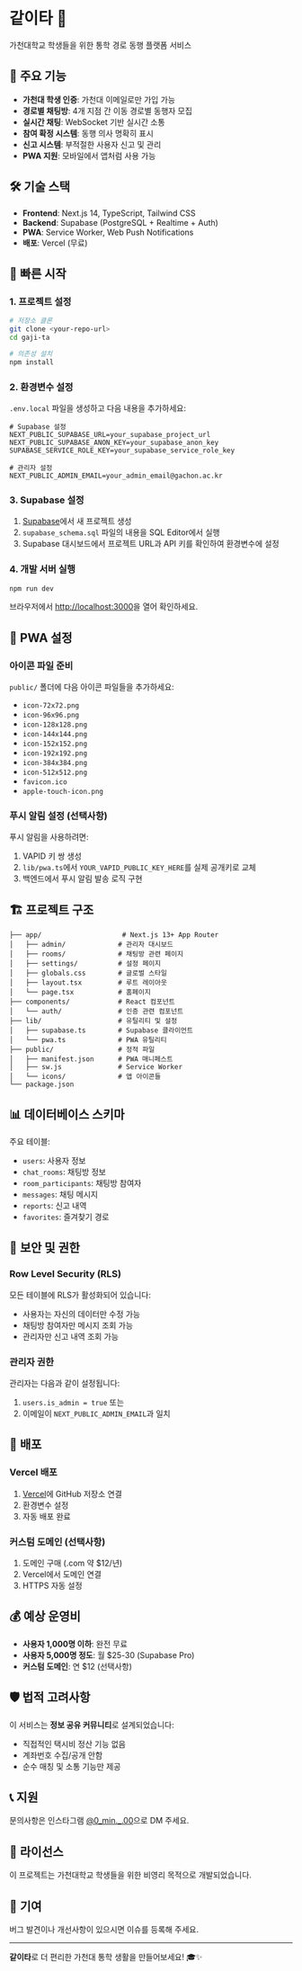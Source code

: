 # 같이타 🚗

가천대학교 학생들을 위한 통학 경로 동행 플랫폼 서비스

## 🎯 주요 기능

- **가천대 학생 인증**: 가천대 이메일로만 가입 가능
- **경로별 채팅방**: 4개 지점 간 이동 경로별 동행자 모집
- **실시간 채팅**: WebSocket 기반 실시간 소통
- **참여 확정 시스템**: 동행 의사 명확히 표시
- **신고 시스템**: 부적절한 사용자 신고 및 관리
- **PWA 지원**: 모바일에서 앱처럼 사용 가능

## 🛠 기술 스택

- **Frontend**: Next.js 14, TypeScript, Tailwind CSS
- **Backend**: Supabase (PostgreSQL + Realtime + Auth)
- **PWA**: Service Worker, Web Push Notifications
- **배포**: Vercel (무료)

## 🚀 빠른 시작

### 1. 프로젝트 설정

```bash
# 저장소 클론
git clone <your-repo-url>
cd gaji-ta

# 의존성 설치
npm install
```

### 2. 환경변수 설정

`.env.local` 파일을 생성하고 다음 내용을 추가하세요:

```env
# Supabase 설정
NEXT_PUBLIC_SUPABASE_URL=your_supabase_project_url
NEXT_PUBLIC_SUPABASE_ANON_KEY=your_supabase_anon_key
SUPABASE_SERVICE_ROLE_KEY=your_supabase_service_role_key

# 관리자 설정
NEXT_PUBLIC_ADMIN_EMAIL=your_admin_email@gachon.ac.kr
```

### 3. Supabase 설정

1. [Supabase](https://supabase.com)에서 새 프로젝트 생성
2. `supabase_schema.sql` 파일의 내용을 SQL Editor에서 실행
3. Supabase 대시보드에서 프로젝트 URL과 API 키를 확인하여 환경변수에 설정

### 4. 개발 서버 실행

```bash
npm run dev
```

브라우저에서 [http://localhost:3000](http://localhost:3000)을 열어 확인하세요.

## 📱 PWA 설정

### 아이콘 파일 준비

`public/` 폴더에 다음 아이콘 파일들을 추가하세요:

- `icon-72x72.png`
- `icon-96x96.png`
- `icon-128x128.png`
- `icon-144x144.png`
- `icon-152x152.png`
- `icon-192x192.png`
- `icon-384x384.png`
- `icon-512x512.png`
- `favicon.ico`
- `apple-touch-icon.png`

### 푸시 알림 설정 (선택사항)

푸시 알림을 사용하려면:

1. VAPID 키 쌍 생성
2. `lib/pwa.ts`에서 `YOUR_VAPID_PUBLIC_KEY_HERE`를 실제 공개키로 교체
3. 백엔드에서 푸시 알림 발송 로직 구현

## 🏗 프로젝트 구조

```
├── app/                    # Next.js 13+ App Router
│   ├── admin/             # 관리자 대시보드
│   ├── rooms/             # 채팅방 관련 페이지
│   ├── settings/          # 설정 페이지
│   ├── globals.css        # 글로벌 스타일
│   ├── layout.tsx         # 루트 레이아웃
│   └── page.tsx           # 홈페이지
├── components/            # React 컴포넌트
│   └── auth/              # 인증 관련 컴포넌트
├── lib/                   # 유틸리티 및 설정
│   ├── supabase.ts        # Supabase 클라이언트
│   └── pwa.ts             # PWA 유틸리티
├── public/                # 정적 파일
│   ├── manifest.json      # PWA 매니페스트
│   ├── sw.js              # Service Worker
│   └── icons/             # 앱 아이콘들
└── package.json
```

## 📊 데이터베이스 스키마

주요 테이블:

- `users`: 사용자 정보
- `chat_rooms`: 채팅방 정보
- `room_participants`: 채팅방 참여자
- `messages`: 채팅 메시지
- `reports`: 신고 내역
- `favorites`: 즐겨찾기 경로

## 🔐 보안 및 권한

### Row Level Security (RLS)

모든 테이블에 RLS가 활성화되어 있습니다:

- 사용자는 자신의 데이터만 수정 가능
- 채팅방 참여자만 메시지 조회 가능
- 관리자만 신고 내역 조회 가능

### 관리자 권한

관리자는 다음과 같이 설정됩니다:

1. `users.is_admin = true` 또는
2. 이메일이 `NEXT_PUBLIC_ADMIN_EMAIL`과 일치

## 🚀 배포

### Vercel 배포

1. [Vercel](https://vercel.com)에 GitHub 저장소 연결
2. 환경변수 설정
3. 자동 배포 완료

### 커스텀 도메인 (선택사항)

1. 도메인 구매 (.com 약 $12/년)
2. Vercel에서 도메인 연결
3. HTTPS 자동 설정

## 💰 예상 운영비

- **사용자 1,000명 이하**: 완전 무료
- **사용자 5,000명 정도**: 월 $25-30 (Supabase Pro)
- **커스텀 도메인**: 연 $12 (선택사항)

## 🛡️ 법적 고려사항

이 서비스는 **정보 공유 커뮤니티**로 설계되었습니다:

- 직접적인 택시비 정산 기능 없음
- 계좌번호 수집/공개 안함
- 순수 매칭 및 소통 기능만 제공

## 📞 지원

문의사항은 인스타그램 [@0_min._.00](https://instagram.com/0_min._.00)으로 DM 주세요.

## 📄 라이선스

이 프로젝트는 가천대학교 학생들을 위한 비영리 목적으로 개발되었습니다.

## 🤝 기여

버그 발견이나 개선사항이 있으시면 이슈를 등록해 주세요.

---

**같이타**로 더 편리한 가천대 통학 생활을 만들어보세요! 🎓✨
